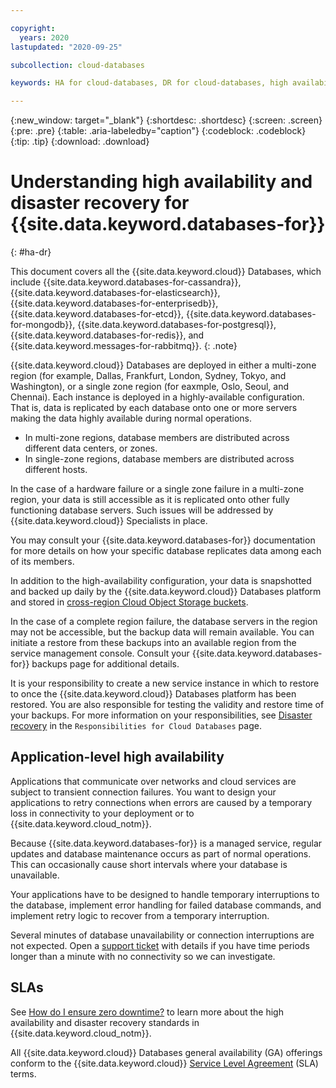 ```yaml
---

copyright:
  years: 2020
lastupdated: "2020-09-25"

subcollection: cloud-databases

keywords: HA for cloud-databases, DR for cloud-databases, high availability for cloud-databases, disaster recovery for cloud-databases, failover for cloud-databases

---
```


{:new_window: target="_blank"}
{:shortdesc: .shortdesc}
{:screen: .screen}
{:pre: .pre}
{:table: .aria-labeledby="caption"}
{:codeblock: .codeblock}
{:tip: .tip}
{:download: .download}

# Understanding high availability and disaster recovery for {{site.data.keyword.databases-for}}
{: #ha-dr}

This document covers all the {{site.data.keyword.cloud}} Databases, which include {{site.data.keyword.databases-for-cassandra}}, {{site.data.keyword.databases-for-elasticsearch}}, {{site.data.keyword.databases-for-enterprisedb}}, {{site.data.keyword.databases-for-etcd}}, {{site.data.keyword.databases-for-mongodb}}, {{site.data.keyword.databases-for-postgresql}}, {{site.data.keyword.databases-for-redis}}, and {{site.data.keyword.messages-for-rabbitmq}}. 
{: .note}

{{site.data.keyword.cloud}} Databases are deployed in either a multi-zone region (for example, Dallas, Frankfurt, London, Sydney, Tokyo, and Washington), or a single zone region (for eaxmple, Oslo, Seoul, and Chennai).  Each instance is deployed in a highly-available configuration.  That is, data is replicated by each database onto one or more servers making the data highly available during normal operations.

- In multi-zone regions, database members are distributed across different data centers, or zones.  
- In single-zone regions, database members are distributed across different hosts.

In the case of a hardware failure or a single zone failure in a multi-zone region, your data is still accessible as it is replicated onto other fully functioning database servers. Such issues will be addressed by {{site.data.keyword.cloud}} Specialists in place. 

You may consult your {{site.data.keyword.databases-for}} documentation for more details on how your specific database replicates data among each of its members.

In addition to the high-availability configuration, your data is snapshotted and backed up daily by the {{site.data.keyword.cloud}} Databases platform and stored in [cross-region Cloud Object Storage buckets](https://cloud.ibm.com/docs/cloud-object-storage?topic=cloud-object-storage-endpoints#endpoints-geo). 

In the case of a complete region failure, the database servers in the region may not be accessible, but the backup data will remain available. You can initiate a restore from these backups into an available region from the service management console. Consult your {{site.data.keyword.databases-for}} backups page for additional details. 

It is your responsibility to create a new service instance in which to restore to once the {{site.data.keyword.cloud}} Databases platform has been restored. You are also responsible for testing the validity and restore time of your backups. For more information on your responsibilities, see [Disaster recovery](https://cloud.ibm.com/docs/cloud-databases?topic=cloud-databases-responsibilities-cloud-databases#disaster-recovery-responsibilities) in the `Responsibilities for Cloud Databases` page.

## Application-level high availability

Applications that communicate over networks and cloud services are subject to transient connection failures. You want to design your applications to retry connections when errors are caused by a temporary loss in connectivity to your deployment or to {{site.data.keyword.cloud_notm}}.

Because {{site.data.keyword.databases-for}} is a managed service, regular updates and database maintenance occurs as part of normal operations. This can occasionally cause short intervals where your database is unavailable.

Your applications have to be designed to handle temporary interruptions to the database, implement error handling for failed database commands, and implement retry logic to recover from a temporary interruption.

Several minutes of database unavailability or connection interruptions are not expected. Open a [support ticket](https://cloud.ibm.com/unifiedsupport/cases/add) with details if you have time periods longer than a minute with no connectivity so we can investigate.

## SLAs
See [How do I ensure zero downtime?](/docs/overview?topic=overview-zero-downtime#zero-downtime) to learn more about the high availability and disaster recovery standards in {{site.data.keyword.cloud_notm}}.

All {{site.data.keyword.cloud}} Databases general availability (GA) offerings conform to the {{site.data.keyword.cloud}} [Service Level Agreement](/docs/overview?topic=overview-slas) (SLA) terms.

